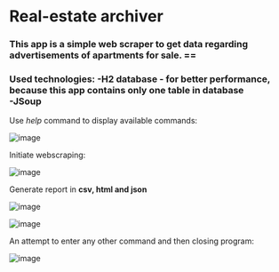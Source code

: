 <h1>Real-estate archiver</h1>

<h3>This app is a simple web scraper to get data regarding advertisements of apartments for sale. == </h3>

<h3>Used technologies:
<strong>-H2 database</strong> - for better performance, because this app contains only one table in database <br/>
<strong>-JSoup</strong></h3>

Use _help_ command to display available commands:

![image](https://github.com/dominikasmorag/real-estate-archive-v2.0/assets/91084751/7d6343f6-d8f6-4a6a-a9f6-b5adbbe99363)


Initiate webscraping:

![image](https://github.com/dominikasmorag/real-estate-archive-v2.0/assets/91084751/dae8d28e-f8b4-4716-b4bf-b9033d6df38f)


Generate report in **csv, html and json**

![image](https://github.com/dominikasmorag/real-estate-archive-v2.0/assets/91084751/70773315-5e30-4914-87c9-fbbc47e835a2)

![image](https://github.com/dominikasmorag/real-estate-archive-v2.0/assets/91084751/37b659b4-3213-4ef9-85f5-6e03904c8143)



An attempt to enter any other command and then closing program:

![image](https://github.com/dominikasmorag/real-estate-archive-v2.0/assets/91084751/7654f330-d294-4d5b-b2c1-03760d446692)
